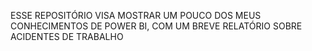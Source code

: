 ESSE REPOSITÓRIO VISA MOSTRAR UM POUCO DOS MEUS CONHECIMENTOS DE POWER BI, COM UM BREVE RELATÓRIO SOBRE ACIDENTES DE TRABALHO
